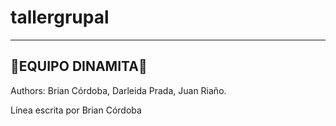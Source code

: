 # tallergrupal
---
## 🧨EQUIPO DINAMITA🧨

Authors: 
Brian Córdoba, 
Darleida Prada,
Juan Riaño.

Línea escrita por Brian Córdoba

